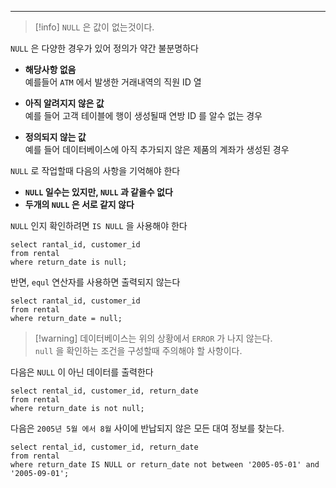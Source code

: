 
---

>[!info] `NULL` 은 값이 없는것이다.

`NULL`  은 다양한 경우가 있어 정의가 약간 불분명하다

- **해당사항 없음**<br>예를들어 `ATM` 에서 발생한 거래내역의 직원 ID 열

- **아직 알려지지 않은 값**<br>예를 들어 고객 테이블에 행이 생성될때 연방 ID 를 알수 없는 경우

- **정의되지 않는 값**<br>예를 들어 데이터베이스에 아직 추가되지 않은 제품의 계좌가 생성된 경우

`NULL` 로 작업할때 다음의 사항을 기억해야 한다

- **`NULL` 일수는 있지만, `NULL` 과 같을수 없다**
- **두개의 `NULL`  은 서로 같지 않다**

`NULL` 인지 확인하려면 `IS NULL` 을 사용해야 한다

```mysql
select rantal_id, customer_id
from rental
where return_date is null;
```

반면, `equl` 연산자를 사용하면 출력되지 않는다

```mysql
select rantal_id, customer_id
from rental
where return_date = null;
```

> [!warning] 데이터베이스는 위의 상황에서 `ERROR` 가 나지 않는다.<br>`null` 을 확인하는 조건을 구성할때 주의해야 할 사항이다.

다음은 `NULL` 이 아닌 데이터를 출력한다

```mysql
select rental_id, customer_id, return_date
from rental
where return_date is not null;
```

다음은 `2005년 5월 에서 8월` 사이에 반납되지 않은 모든 대여 정보를 찾는다.

```mysql
select rental_id, customer_id, return_date
from rental
where return_date IS NULL or return_date not between '2005-05-01' and '2005-09-01';
```


